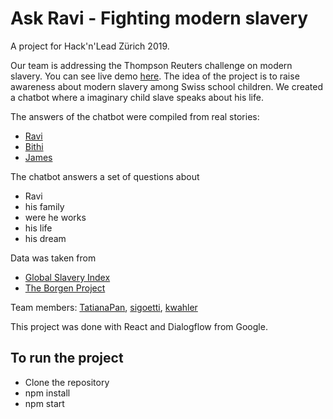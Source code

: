 # Ask Ravi - Fighting modern slavery

A project for Hack'n'Lead Zürich 2019.

Our team is addressing the Thompson Reuters challenge on modern slavery. You can see live demo [here](https://ask-ravi.netlify.com/).
The idea of the project is to raise awareness about modern slavery among Swiss school children. We created a chatbot where a imaginary child slave speaks about his life. 

The answers of the chatbot were compiled from real stories:
* [Ravi](http://www.endslaverynow.org/blog/articles/ravi-shanker-kumar)
* [Bithi](https://medium.com/@worldvisioncan/bithis-story-child-labour-in-the-textile-and-apparel-industries-40b6da0c1521)
* [James](https://www.endslaverynow.org/blog/articles/james-annan)

The chatbot answers a set of questions about 
* Ravi
* his family
* were he works
* his life
* his dream

Data was taken from 
* [Global Slavery Index](https://www.globalslaveryindex.org/2018/data/country-data/pakistan)
* [The Borgen Project](https://borgenproject.org/facts-about-poverty-in-pakistan/)

Team members: [TatianaPan](https://github.com/TatianaPan), [sigoetti](https://github.com/sigoetti), [kwahler](https://github.com/kwahler) 

This project was done with React and Dialogflow from Google. 

## To run the project

* Clone the repository
* npm install 
* npm start

